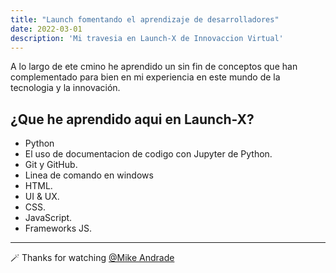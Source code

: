 ```yaml
---
title: "Launch fomentando el aprendizaje de desarrolladores"
date: 2022-03-01
description: 'Mi travesia en Launch-X de Innovaccion Virtual'
---
```


A lo largo de ete cmino he aprendido un sin fin de conceptos que han complementado para bien en mi experiencia en este mundo de la tecnologia y la innovación.
## ¿Que he aprendido aqui en Launch-X?
- Python
- El uso de documentacion de codigo con Jupyter de Python.
- Git y GitHub.
- Linea de comando en windows
- HTML.
- UI & UX.
- CSS.
- JavaScript.
- Frameworks JS.

---
    
🪄 Thanks for watching [@Mike Andrade](https://github.com/Mike-std-cpu)